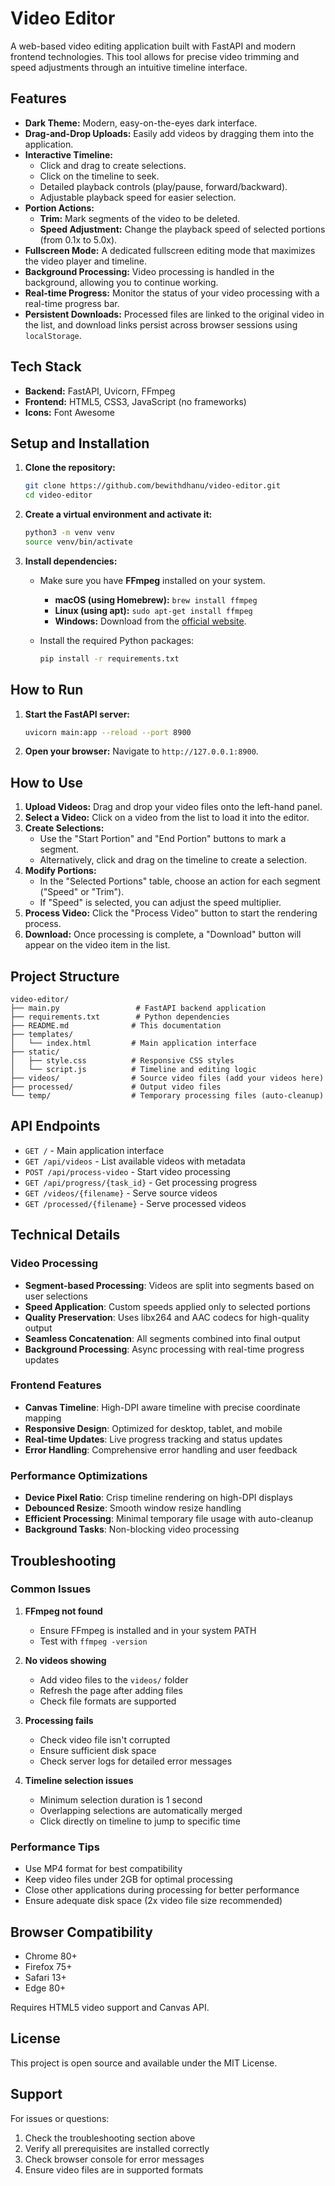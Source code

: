 # Video Editor

A web-based video editing application built with FastAPI and modern frontend technologies. This tool allows for precise video trimming and speed adjustments through an intuitive timeline interface.

## Features

- **Dark Theme:** Modern, easy-on-the-eyes dark interface.
- **Drag-and-Drop Uploads:** Easily add videos by dragging them into the application.
- **Interactive Timeline:**
    - Click and drag to create selections.
    - Click on the timeline to seek.
    - Detailed playback controls (play/pause, forward/backward).
    - Adjustable playback speed for easier selection.
- **Portion Actions:**
    - **Trim:** Mark segments of the video to be deleted.
    - **Speed Adjustment:** Change the playback speed of selected portions (from 0.1x to 5.0x).
- **Fullscreen Mode:** A dedicated fullscreen editing mode that maximizes the video player and timeline.
- **Background Processing:** Video processing is handled in the background, allowing you to continue working.
- **Real-time Progress:** Monitor the status of your video processing with a real-time progress bar.
- **Persistent Downloads:** Processed files are linked to the original video in the list, and download links persist across browser sessions using `localStorage`.

## Tech Stack

- **Backend:** FastAPI, Uvicorn, FFmpeg
- **Frontend:** HTML5, CSS3, JavaScript (no frameworks)
- **Icons:** Font Awesome

## Setup and Installation

1.  **Clone the repository:**
    ```bash
    git clone https://github.com/bewithdhanu/video-editor.git
    cd video-editor
    ```

2.  **Create a virtual environment and activate it:**
    ```bash
    python3 -m venv venv
    source venv/bin/activate
    ```

3.  **Install dependencies:**
    - Make sure you have **FFmpeg** installed on your system.
      - **macOS (using Homebrew):** `brew install ffmpeg`
      - **Linux (using apt):** `sudo apt-get install ffmpeg`
      - **Windows:** Download from the [official website](https://ffmpeg.org/download.html).

    - Install the required Python packages:
      ```bash
      pip install -r requirements.txt
      ```

## How to Run

1.  **Start the FastAPI server:**
    ```bash
    uvicorn main:app --reload --port 8900
    ```
2.  **Open your browser:**
    Navigate to `http://127.0.0.1:8900`.

## How to Use

1.  **Upload Videos:** Drag and drop your video files onto the left-hand panel.
2.  **Select a Video:** Click on a video from the list to load it into the editor.
3.  **Create Selections:**
    - Use the "Start Portion" and "End Portion" buttons to mark a segment.
    - Alternatively, click and drag on the timeline to create a selection.
4.  **Modify Portions:**
    - In the "Selected Portions" table, choose an action for each segment ("Speed" or "Trim").
    - If "Speed" is selected, you can adjust the speed multiplier.
5.  **Process Video:** Click the "Process Video" button to start the rendering process.
6.  **Download:** Once processing is complete, a "Download" button will appear on the video item in the list.

## Project Structure

```
video-editor/
├── main.py                 # FastAPI backend application
├── requirements.txt        # Python dependencies
├── README.md              # This documentation
├── templates/
│   └── index.html         # Main application interface
├── static/
│   ├── style.css          # Responsive CSS styles
│   └── script.js          # Timeline and editing logic
├── videos/                # Source video files (add your videos here)
├── processed/             # Output video files
└── temp/                  # Temporary processing files (auto-cleanup)
```

## API Endpoints

- `GET /` - Main application interface
- `GET /api/videos` - List available videos with metadata
- `POST /api/process-video` - Start video processing
- `GET /api/progress/{task_id}` - Get processing progress
- `GET /videos/{filename}` - Serve source videos
- `GET /processed/{filename}` - Serve processed videos

## Technical Details

### Video Processing

- **Segment-based Processing**: Videos are split into segments based on user selections
- **Speed Application**: Custom speeds applied only to selected portions
- **Quality Preservation**: Uses libx264 and AAC codecs for high-quality output
- **Seamless Concatenation**: All segments combined into final output
- **Background Processing**: Async processing with real-time progress updates

### Frontend Features

- **Canvas Timeline**: High-DPI aware timeline with precise coordinate mapping
- **Responsive Design**: Optimized for desktop, tablet, and mobile
- **Real-time Updates**: Live progress tracking and status updates
- **Error Handling**: Comprehensive error handling and user feedback

### Performance Optimizations

- **Device Pixel Ratio**: Crisp timeline rendering on high-DPI displays
- **Debounced Resize**: Smooth window resize handling
- **Efficient Processing**: Minimal temporary file usage with auto-cleanup
- **Background Tasks**: Non-blocking video processing

## Troubleshooting

### Common Issues

1. **FFmpeg not found**
   - Ensure FFmpeg is installed and in your system PATH
   - Test with `ffmpeg -version`

2. **No videos showing**
   - Add video files to the `videos/` folder
   - Refresh the page after adding files
   - Check file formats are supported

3. **Processing fails**
   - Check video file isn't corrupted
   - Ensure sufficient disk space
   - Check server logs for detailed error messages

4. **Timeline selection issues**
   - Minimum selection duration is 1 second
   - Overlapping selections are automatically merged
   - Click directly on timeline to jump to specific time

### Performance Tips

- Use MP4 format for best compatibility
- Keep video files under 2GB for optimal processing
- Close other applications during processing for better performance
- Ensure adequate disk space (2x video file size recommended)

## Browser Compatibility

- Chrome 80+
- Firefox 75+
- Safari 13+
- Edge 80+

Requires HTML5 video support and Canvas API.

## License

This project is open source and available under the MIT License.

## Support

For issues or questions:
1. Check the troubleshooting section above
2. Verify all prerequisites are installed correctly
3. Check browser console for error messages
4. Ensure video files are in supported formats
